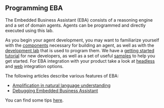 ## Programming EBA

The Embedded Business Assistant (EBA) consists of a reasoning engine and a set of domain agents. Agents can be programmed and directly executed using this lab. 

As you begin your agent development, you may want to familiarize yourself with the [components](./components/Components.md) necessary for building an agent, as well as with the [development lab](./lab/Overview.md) that is used to program them. We have a [getting started tutorial](./getting-started/GettingStarted.md) for new developers, as well as a set of useful [samples](./Samples.md) to help you get started. For EBA integration with your product take a look at [headless](./integration/Headless.md) and [web](./integration/Web.md) integration options.

The following articles describe various features of EBA:
* [Amplification in natural language understanding](./articles/NaturalLanguageUnderstanding.md)
* [Debugging Embedded Business Assistant](./articles/DebuggingEBA.md)

You can find some tips [here](./DevTips.md).
